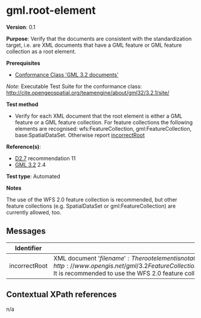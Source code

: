 # gml.root-element

**Version**: 0.1

**Purpose**: Verify that the documents are consistent with the standardization target, i.e. are XML documents that have a GML feature or GML feature collection as a root element.

**Prerequisites**

* [Conformance Class 'GML 3.2 documents'](http://www.opengis.net/doc/IS/GML/3.2/clause/2.4)

*Note*: Executable Test Suite for the conformance class: http://cite.opengeospatial.org/teamengine/about/gml32/3.2.1/site/

**Test method**

* Verify for each XML document that the root element is either a GML feature or a GML feature collection. For feature collections the following elements are recognised: wfs:FeatureCollection, gml:FeatureCollection, base:SpatialDataSet. Otherwise report [incorrectRoot](#incorrectRoot)

**Reference(s)**: 

* [D2.7](README.md#ref_D2_7) recommendation 11
* [GML 3.2](README.md#ref_GML32) 2.4

**Test type**: Automated

**Notes**

The use of the WFS 2.0 feature collection is recommended, but other feature collections (e.g. SpatialDataSet or gml:FeatureCollection) are currently allowed, too.

## Messages

Identifier  |  Message text (parameters start with '$')
---------------------------------------------------------- | -------------------------------------------------------------------------
incorrectRoot <a name="incorrectRoot"/>  |  XML document '$filename':  The root element is not a GML feature and not one of the recognised feature collections ({http://www.opengis.net/wfs/2.0}FeatureCollection, {http://www.opengis.net/gml/3.2}FeatureCollection or {http://inspire.ec.europa.eu/schemas/base/3.3}SpatialDataSet). The name of the root element is '$elementName'. It is recommended to use the WFS 2.0 feature collection element in INSPIRE.

## Contextual XPath references

n/a